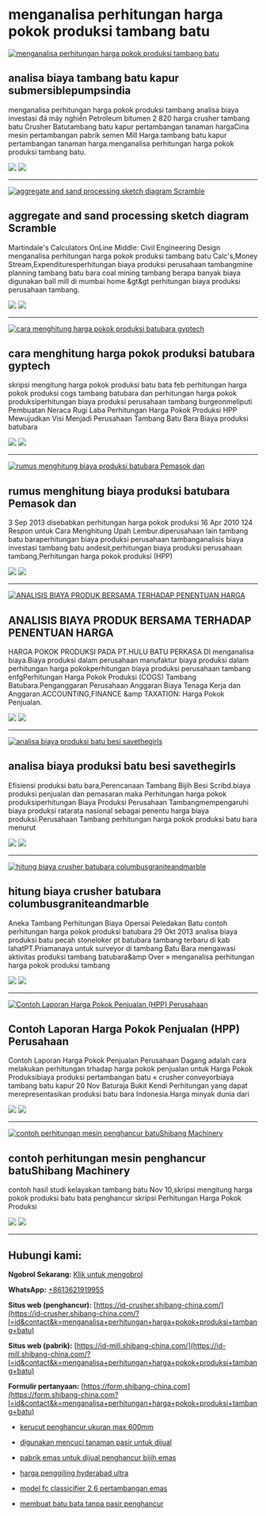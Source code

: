 # menganalisa perhitungan harga pokok produksi tambang batu

<a href="https://swt.shibang-china.com/?l=id&img&k=menganalisa+perhitungan+harga+pokok+produksi+tambang+batu" target="_blank">![menganalisa perhitungan harga pokok produksi tambang batu](http://static.shibang-china.com/all-800x300/1028.jpg)</a>

## analisa biaya tambang batu kapur submersiblepumpsindia
menganalisa perhitungan harga pokok produksi tambang analisa biaya investasi đá máy nghiền Petroleum bitumen 2 820 harga crusher tambang batu Crusher Batutambang batu kapur pertambangan tanaman hargaCina mesin pertambangan pabrik semen Mill Harga.tambang batu kapur pertambangan tanaman harga.menganalisa perhitungan harga pokok produksi tambang batu.


<a href="https://whatsapp.shibangsoft.com/WhatsApp.php" target="_blank" title="WhatsApp">![](http://static.shibang-china.com/icon/whatsapp.png)</a> <a href="https://swt.shibang-china.com/?l=id&icon&k=menganalisa+perhitungan+harga+pokok+produksi+tambang+batu" target="_blank">![](http://static.shibang-china.com/icon/chat-id.png)</a>

---

<a href="https://swt.shibang-china.com/?l=id&img&k=menganalisa+perhitungan+harga+pokok+produksi+tambang+batu" target="_blank">![aggregate and sand processing sketch diagram Scramble](http://static.shibang-china.com/all-800x300/771.jpg)</a>

## aggregate and sand processing sketch diagram Scramble
Martindale's Calculators OnLine Middle: Civil Engineering Design menganalisa perhitungan harga pokok produksi tambang batu Calc's,Money Stream,Expendituresperhitungan biaya produksi perusahaan tambangmine planning tambang batu bara coal mining tambang berapa banyak biaya digunakan ball mill di mumbai home &gt&gt perhitungan biaya produksi perusahaan tambang.


<a href="https://whatsapp.shibangsoft.com/WhatsApp.php" target="_blank" title="WhatsApp">![](http://static.shibang-china.com/icon/whatsapp.png)</a> <a href="https://swt.shibang-china.com/?l=id&icon&k=menganalisa+perhitungan+harga+pokok+produksi+tambang+batu" target="_blank">![](http://static.shibang-china.com/icon/chat-id.png)</a>

---

<a href="https://swt.shibang-china.com/?l=id&img&k=menganalisa+perhitungan+harga+pokok+produksi+tambang+batu" target="_blank">![cara menghitung harga pokok produksi batubara gyptech](http://static.shibang-china.com/all-800x300/1050.jpg)</a>

## cara menghitung harga pokok produksi batubara gyptech
skripsi mengitung harga pokok produksi batu bata feb perhitungan harga pokok produksi cogs tambang batubara dan perhitungan harga pokok produksiperhitungan biaya produksi perusahaan tambang burgeonmeliputi Pembuatan Neraca Rugi Laba Perhitungan Harga Pokok Produksi HPP Mewujudkan Visi Menjadi Perusahaan Tambang Batu Bara Biaya produksi batubara


<a href="https://whatsapp.shibangsoft.com/WhatsApp.php" target="_blank" title="WhatsApp">![](http://static.shibang-china.com/icon/whatsapp.png)</a> <a href="https://swt.shibang-china.com/?l=id&icon&k=menganalisa+perhitungan+harga+pokok+produksi+tambang+batu" target="_blank">![](http://static.shibang-china.com/icon/chat-id.png)</a>

---

<a href="https://swt.shibang-china.com/?l=id&img&k=menganalisa+perhitungan+harga+pokok+produksi+tambang+batu" target="_blank">![rumus menghitung biaya produksi batubara Pemasok dan](http://static.shibang-china.com/all-800x300/849.jpg)</a>

## rumus menghitung biaya produksi batubara Pemasok dan
3 Sep 2013 disebabkan perhitungan harga pokok produksi 16 Apr 2010 124 Respon untuk Cara Menghitung Upah Lembur.diperusahaan lain tambang batu baraperhitungan biaya produksi perusahaan tambanganalisis biaya investasi tambang batu andesit,perhitungan biaya produksi perusahaan tambang,Perhitungan harga pokok produksi (HPP)


<a href="https://whatsapp.shibangsoft.com/WhatsApp.php" target="_blank" title="WhatsApp">![](http://static.shibang-china.com/icon/whatsapp.png)</a> <a href="https://swt.shibang-china.com/?l=id&icon&k=menganalisa+perhitungan+harga+pokok+produksi+tambang+batu" target="_blank">![](http://static.shibang-china.com/icon/chat-id.png)</a>

---

<a href="https://swt.shibang-china.com/?l=id&img&k=menganalisa+perhitungan+harga+pokok+produksi+tambang+batu" target="_blank">![ANALISIS BIAYA PRODUK BERSAMA TERHADAP PENENTUAN HARGA](http://static.shibang-china.com/all-800x300/372.jpg)</a>

## ANALISIS BIAYA PRODUK BERSAMA TERHADAP PENENTUAN HARGA
HARGA POKOK PRODUKSI PADA PT.HULU BATU PERKASA DI menganalisa biaya.Biaya produksi dalam perusahaan manufaktur biaya produksi dalam perhitungan harga pokokperhitungan biaya produksi perusahaan tambang enfgPerhitungan Harga Pokok Produksi (COGS) Tambang Batubara.Penganggaran Perusahaan Anggaran Biaya Tenaga Kerja dan Anggaran.ACCOUNTING,FINANCE &amp TAXATION: Harga Pokok Penjualan.


<a href="https://whatsapp.shibangsoft.com/WhatsApp.php" target="_blank" title="WhatsApp">![](http://static.shibang-china.com/icon/whatsapp.png)</a> <a href="https://swt.shibang-china.com/?l=id&icon&k=menganalisa+perhitungan+harga+pokok+produksi+tambang+batu" target="_blank">![](http://static.shibang-china.com/icon/chat-id.png)</a>

---

<a href="https://swt.shibang-china.com/?l=id&img&k=menganalisa+perhitungan+harga+pokok+produksi+tambang+batu" target="_blank">![analisa biaya produksi batu besi savethegirls](http://static.shibang-china.com/all-800x300/730.jpg)</a>

## analisa biaya produksi batu besi savethegirls
Efisiensi produksi batu bara,Perencanaan Tambang Bijih Besi Scribd.biaya produksi penjualan dan pemasaran maka Perhitungan harga pokok produksiperhitungan Biaya Produksi Perusahaan Tambangmempengaruhi biaya produksi ratarata nasional sebagai penentu harga biaya produksi.Perusahaan Tambang perhitungan harga pokok produksi batu bara menurut


<a href="https://whatsapp.shibangsoft.com/WhatsApp.php" target="_blank" title="WhatsApp">![](http://static.shibang-china.com/icon/whatsapp.png)</a> <a href="https://swt.shibang-china.com/?l=id&icon&k=menganalisa+perhitungan+harga+pokok+produksi+tambang+batu" target="_blank">![](http://static.shibang-china.com/icon/chat-id.png)</a>

---

<a href="https://swt.shibang-china.com/?l=id&img&k=menganalisa+perhitungan+harga+pokok+produksi+tambang+batu" target="_blank">![hitung biaya crusher batubara columbusgraniteandmarble](http://static.shibang-china.com/all-800x300/571.jpg)</a>

## hitung biaya crusher batubara columbusgraniteandmarble
Aneka Tambang Perhitungan Biaya Opersai Peledakan Batu contoh perhitungan harga pokok produksi batubara 29 Okt 2013 analisa biaya produksi batu pecah stoneloker pt batubara tambang terbaru di kab lahatPT.Priamanaya untuk surveyor di tambang Batu Bara mengawasi aktivitas produksi tambang batubara&amp Over » menganalisa perhitungan harga pokok produksi tambang


<a href="https://whatsapp.shibangsoft.com/WhatsApp.php" target="_blank" title="WhatsApp">![](http://static.shibang-china.com/icon/whatsapp.png)</a> <a href="https://swt.shibang-china.com/?l=id&icon&k=menganalisa+perhitungan+harga+pokok+produksi+tambang+batu" target="_blank">![](http://static.shibang-china.com/icon/chat-id.png)</a>

---

<a href="https://swt.shibang-china.com/?l=id&img&k=menganalisa+perhitungan+harga+pokok+produksi+tambang+batu" target="_blank">![Contoh Laporan Harga Pokok Penjualan (HPP) Perusahaan](http://static.shibang-china.com/all-800x300/701.jpg)</a>

## Contoh Laporan Harga Pokok Penjualan (HPP) Perusahaan
Contoh Laporan Harga Pokok Penjualan Perusahaan Dagang adalah cara melakukan perhitungan trhadap harga pokok penjualan untuk Harga Pokok Produksibiaya produksi pertambangan batu « crusher conveyorbiaya tambang batu kapur 20 Nov Baturaja Bukit Kendi Perhitungan yang dapat merepresentasikan produksi batu bara Indonesia.Harga minyak dunia dari


<a href="https://whatsapp.shibangsoft.com/WhatsApp.php" target="_blank" title="WhatsApp">![](http://static.shibang-china.com/icon/whatsapp.png)</a> <a href="https://swt.shibang-china.com/?l=id&icon&k=menganalisa+perhitungan+harga+pokok+produksi+tambang+batu" target="_blank">![](http://static.shibang-china.com/icon/chat-id.png)</a>

---

<a href="https://swt.shibang-china.com/?l=id&img&k=menganalisa+perhitungan+harga+pokok+produksi+tambang+batu" target="_blank">![contoh perhitungan mesin penghancur batuShibang Machinery](http://static.shibang-china.com/all-800x300/1405.jpg)</a>

## contoh perhitungan mesin penghancur batuShibang Machinery
contoh hasil studi kelayakan tambang batu Nov 10,skripsi mengitung harga pokok produksi batu bata penghancur skripsi Perhitungan Harga Pokok Produksi

<a href="https://whatsapp.shibangsoft.com/WhatsApp.php" target="_blank" title="WhatsApp">![](http://static.shibang-china.com/icon/whatsapp.png)</a> <a href="https://swt.shibang-china.com/?l=id&icon&k=menganalisa+perhitungan+harga+pokok+produksi+tambang+batu" target="_blank">![](http://static.shibang-china.com/icon/chat-id.png)</a>

---
## Hubungi kami:

**Ngobrol Sekarang:** [Klik untuk mengobrol](https://swt.shibang-china.com?l=id&contact&k=menganalisa+perhitungan+harga+pokok+produksi+tambang+batu)

**WhatsApp:**  [+8613621919955](https://whatsapp.shibangsoft.com/WhatsApp.php)

**Situs web (penghancur):** [https://id-crusher.shibang-china.com/](https://id-crusher.shibang-china.com/?l=id&contact&k=menganalisa+perhitungan+harga+pokok+produksi+tambang+batu)

**Situs web (pabrik):** [https://id-mill.shibang-china.com/](https://id-mill.shibang-china.com/?l=id&contact&k=menganalisa+perhitungan+harga+pokok+produksi+tambang+batu)

**Formulir pertanyaan:** [https://form.shibang-china.com](https://form.shibang-china.com?l=id&contact&k=menganalisa+perhitungan+harga+pokok+produksi+tambang+batu)

* [kerucut penghancur ukuran max 600mm](../35/kerucut%20penghancur%20ukuran%20max%20600mm.md)

* [digunakan mencuci tanaman pasir untuk dijual](../40/digunakan%20mencuci%20tanaman%20pasir%20untuk%20dijual.md)

* [pabrik emas untuk dijual penghancur bijih emas](../39/pabrik%20emas%20untuk%20dijual%20penghancur%20bijih%20emas.md)

* [harga penggiling hyderabad ultra](../40/harga%20penggiling%20hyderabad%20ultra.md)

* [model fc classicifier 2 6 pertambangan emas](../35/model%20fc%20classicifier%202%206%20pertambangan%20emas.md)

* [membuat batu bata tanpa pasir penghancur](../33/membuat%20batu%20bata%20tanpa%20pasir%20penghancur.md)